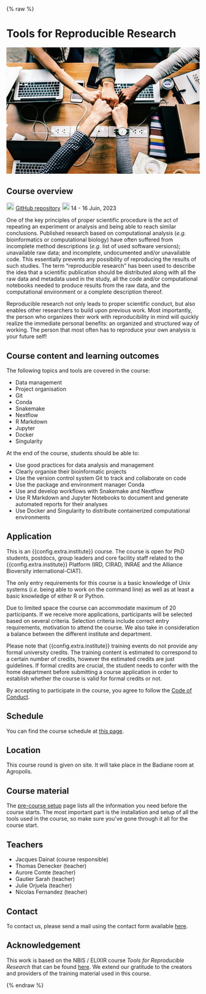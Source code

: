 {% raw %}
# Tools for Reproducible Research

![](pages/images/achievement-agreement-arms-1068523.jpg)

## Course overview

<img src="https://www.svgrepo.com/show/305241/github.svg"
    width="20" height="20"/>
    [GitHub repository]( {{config.repo_url}})
<img src="https://www.svgrepo.com/show/20800/event-date-and-time-symbol.svg"
    width="20" height="20"/>
    14 - 16 Juin, 2023

One of the key principles of proper scientific procedure is the act of
repeating an experiment or analysis and being able to reach similar
conclusions. Published research based on computational analysis (*e.g.*
bioinformatics or computational biology) have often suffered from incomplete
method descriptions (*e.g.* list of used software versions); unavailable raw
data; and incomplete, undocumented and/or unavailable code. This essentially
prevents any possibility of reproducing the results of such studies. The term
“reproducible research” has been used to describe the idea that a scientific
publication should be distributed along with all the raw data and metadata used
in the study, all the code and/or computational notebooks needed to produce
results from the raw data, and the computational environment or a complete
description thereof.

Reproducible research not only leads to proper scientific conduct, but also
enables other researchers to build upon previous work. Most importantly, the
person who organizes their work with reproducibility in mind will quickly
realize the immediate personal benefits: an organized and structured way of
working. The person that most often has to reproduce your own analysis is your
future self!

## Course content and learning outcomes

The following topics and tools are covered in the course:

* Data management
* Project organisation
* Git
* Conda
* Snakemake
* Nextflow
* R Markdown
* Jupyter
* Docker
* Singularity

At the end of the course, students should be able to:

* Use good practices for data analysis and management
* Clearly organise their bioinformatic projects
* Use the version control system Git to track and collaborate on code
* Use the package and environment manager Conda
* Use and develop workflows with Snakemake and Nextflow
* Use R Markdown and Jupyter Notebooks to document and generate automated
  reports for their analyses
* Use Docker and Singularity to distribute containerized computational
  environments

## Application

This is an {{config.extra.institute}} course. The course is open for PhD students, postdocs,
group leaders and core facility staff related to the {{config.extra.institute}} Platform (IRD,
CIRAD, INRAE and the Alliance Bioversity international-CIAT).

The only entry requirements for this course is a basic knowledge of Unix systems
(*i.e.* being able to work on the command line) as well as at least a basic
knowledge of either R or Python.

Due to limited space the course can accommodate maximum of 20 participants. If
we receive more applications, participants will be selected based on several
criteria. Selection criteria include correct entry requirements, motivation to
attend the course. We also take in consideration a balance between the different
institute and department.

Please note that {{config.extra.institute}} training events do not provide any formal university
credits. The training content is estimated to correspond to a certain number of
credits, however the estimated credits are just guidelines. If formal credits
are crucial, the student needs to confer with the home department before
submitting a course application in order to establish whether the course is
valid for formal credits or not.

By accepting to participate in the course, you agree to follow the [Code of Conduct](pages/course-information/code-of-conduct.md).

## Schedule

You can find the course schedule at [this page](pages/course-information/schedule.md).

## Location

This course round is given on site. It will take place in the Badiane room at Agropolis.

## Course material

The [pre-course setup](pages/course-information/pre-course-setup.md)
page lists all the information you need before the course starts. The most
important part is the installation and setup of all the tools used in the
course, so make sure you've gone through it all for the course start.

## Teachers

* Jacques Dainat (course responsible)
* Thomas Denecker (teacher)
* Aurore Comte (teacher)
* Gautier Sarah (teacher)
* Julie Orjuela (teacher)
* Nicolas Fernandez (teacher)

## Contact

To contact us, please send a mail using the contact form available [here]({{contact}}).

## Acknowledgement

This work is based on the NBIS / ELIXIR course *Tools for Reproducible Research* that can be found [here](https://github.com/NBISweden/workshop-reproducible-research). We extend our gratitude to the creators and providers of the training material used in this course.

{% endraw %}